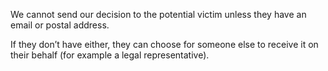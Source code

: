 <p class="govuk-body">We cannot send our decision to the potential victim unless they have an email or postal address.</p>
<p class="govuk-body">If they don’t have either, they can choose for someone else to receive it on their behalf (for example a legal representative).</p>
